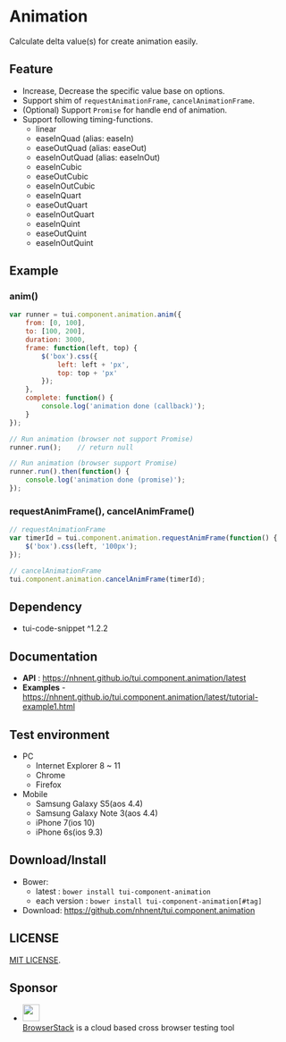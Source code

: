 Animation
===============
Calculate delta value(s) for create animation easily.

## Feature

* Increase, Decrease the specific value base on options.
* Support shim of `requestAnimationFrame`, `cancelAnimationFrame`.
* (Optional) Support `Promise` for handle end of animation.
* Support following timing-functions.
	* linear
	* easeInQuad (alias: easeIn)
	* easeOutQuad (alias: easeOut)
	* easeInOutQuad (alias: easeInOut)
    * easeInCubic
    * easeOutCubic
    * easeInOutCubic
    * easeInQuart
    * easeOutQuart
    * easeInOutQuart
    * easeInQuint
    * easeOutQuint
    * easeInOutQuint

## Example

### anim()

```js
var runner = tui.component.animation.anim({
    from: [0, 100],
    to: [100, 200],
    duration: 3000,
    frame: function(left, top) {
        $('box').css({
            left: left + 'px',
            top: top + 'px'
        });
    },
    complete: function() {
        console.log('animation done (callback)');
    }
});

// Run animation (browser not support Promise)
runner.run();    // return null

// Run animation (browser support Promise)
runner.run().then(function() {
    console.log('animation done (promise)');
});
```

### requestAnimFrame(), cancelAnimFrame()

```js
// requestAnimationFrame
var timerId = tui.component.animation.requestAnimFrame(function() {
    $('box').css(left, '100px');
});

// cancelAnimationFrame
tui.component.animation.cancelAnimFrame(timerId);
```

## Dependency
* tui-code-snippet ^1.2.2

## Documentation
* **API** : https://nhnent.github.io/tui.component.animation/latest
* **Examples** - https://nhnent.github.io/tui.component.animation/latest/tutorial-example1.html

## Test environment
* PC
	* Internet Explorer 8 ~ 11
	* Chrome
	* Firefox
* Mobile
	* Samsung Galaxy S5(aos 4.4)
    * Samsung Galaxy Note 3(aos 4.4)
	* iPhone 7(ios 10)
    * iPhone 6s(ios 9.3)

## Download/Install
* Bower:
   * latest : `bower install tui-component-animation`
   * each version : `bower install tui-component-animation[#tag]`
* Download: https://github.com/nhnent/tui.component.animation

## LICENSE
[MIT LICENSE](LICENSE).

## Sponsor
* <img src="https://cloud.githubusercontent.com/assets/12269563/12287774/8cf4d2c0-ba12-11e5-9fa8-0a9c452cca05.png" height="30"><br>
 [BrowserStack](https://www.browserstack.com/) is a cloud based cross browser testing tool
